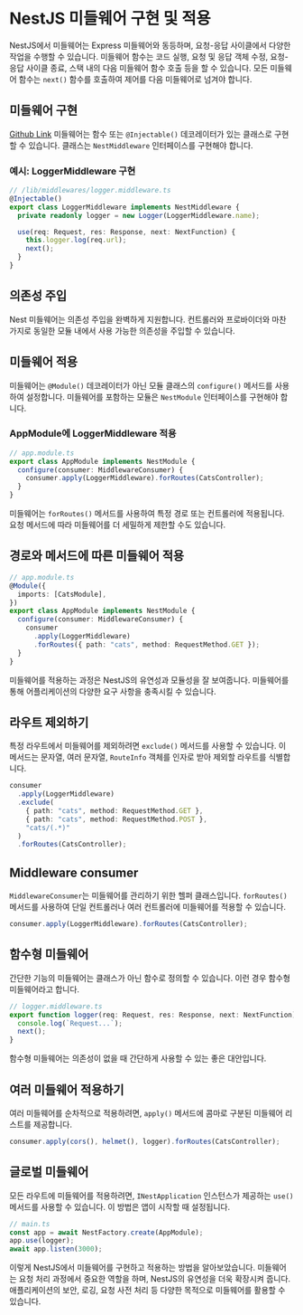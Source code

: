 # NestJS 미들웨어 구현 및 적용

NestJS에서 미들웨어는 Express 미들웨어와 동등하며, 요청-응답 사이클에서 다양한 작업을 수행할 수 있습니다. 미들웨어 함수는 코드 실행, 요청 및 응답 객체 수정, 요청-응답 사이클 종료, 스택 내의 다음 미들웨어 함수 호출 등을 할 수 있습니다. 모든 미들웨어 함수는 `next()` 함수를 호출하여 제어를 다음 미들웨어로 넘겨야 합니다.

## 미들웨어 구현

[Github Link](https://github.com/gornoba/nestjs-describe/tree/c8da2df71c27e5fd9a229472032ffef5885ea2cb)
미들웨어는 함수 또는 `@Injectable()` 데코레이터가 있는 클래스로 구현할 수 있습니다. 클래스는 `NestMiddleware` 인터페이스를 구현해야 합니다.

### 예시: LoggerMiddleware 구현

```typescript
// /lib/middlewares/logger.middleware.ts
@Injectable()
export class LoggerMiddleware implements NestMiddleware {
  private readonly logger = new Logger(LoggerMiddleware.name);

  use(req: Request, res: Response, next: NextFunction) {
    this.logger.log(req.url);
    next();
  }
}
```

## 의존성 주입

Nest 미들웨어는 의존성 주입을 완벽하게 지원합니다. 컨트롤러와 프로바이더와 마찬가지로 동일한 모듈 내에서 사용 가능한 의존성을 주입할 수 있습니다.

## 미들웨어 적용

미들웨어는 `@Module()` 데코레이터가 아닌 모듈 클래스의 `configure()` 메서드를 사용하여 설정합니다. 미들웨어를 포함하는 모듈은 `NestModule` 인터페이스를 구현해야 합니다.

### AppModule에 LoggerMiddleware 적용

```typescript
// app.module.ts
export class AppModule implements NestModule {
  configure(consumer: MiddlewareConsumer) {
    consumer.apply(LoggerMiddleware).forRoutes(CatsController);
  }
}
```

미들웨어는 `forRoutes()` 메서드를 사용하여 특정 경로 또는 컨트롤러에 적용됩니다. 요청 메서드에 따라 미들웨어를 더 세밀하게 제한할 수도 있습니다.

## 경로와 메서드에 따른 미들웨어 적용

```typescript
// app.module.ts
@Module({
  imports: [CatsModule],
})
export class AppModule implements NestModule {
  configure(consumer: MiddlewareConsumer) {
    consumer
      .apply(LoggerMiddleware)
      .forRoutes({ path: "cats", method: RequestMethod.GET });
  }
}
```

미들웨어를 적용하는 과정은 NestJS의 유연성과 모듈성을 잘 보여줍니다. 미들웨어를 통해 어플리케이션의 다양한 요구 사항을 충족시킬 수 있습니다.

## 라우트 제외하기

특정 라우트에서 미들웨어를 제외하려면 `exclude()` 메서드를 사용할 수 있습니다. 이 메서드는 문자열, 여러 문자열, `RouteInfo` 객체를 인자로 받아 제외할 라우트를 식별합니다.

```typescript
consumer
  .apply(LoggerMiddleware)
  .exclude(
    { path: "cats", method: RequestMethod.GET },
    { path: "cats", method: RequestMethod.POST },
    "cats/(.*)"
  )
  .forRoutes(CatsController);
```

## Middleware consumer

`MiddlewareConsumer`는 미들웨어를 관리하기 위한 헬퍼 클래스입니다. `forRoutes()` 메서드를 사용하여 단일 컨트롤러나 여러 컨트롤러에 미들웨어를 적용할 수 있습니다.

```typescript
consumer.apply(LoggerMiddleware).forRoutes(CatsController);
```

## 함수형 미들웨어

간단한 기능의 미들웨어는 클래스가 아닌 함수로 정의할 수 있습니다. 이런 경우 함수형 미들웨어라고 합니다.

```typescript
// logger.middleware.ts
export function logger(req: Request, res: Response, next: NextFunction) {
  console.log(`Request...`);
  next();
}
```

함수형 미들웨어는 의존성이 없을 때 간단하게 사용할 수 있는 좋은 대안입니다.

## 여러 미들웨어 적용하기

여러 미들웨어를 순차적으로 적용하려면, `apply()` 메서드에 콤마로 구분된 미들웨어 리스트를 제공합니다.

```typescript
consumer.apply(cors(), helmet(), logger).forRoutes(CatsController);
```

## 글로벌 미들웨어

모든 라우트에 미들웨어를 적용하려면, `INestApplication` 인스턴스가 제공하는 `use()` 메서드를 사용할 수 있습니다. 이 방법은 앱이 시작할 때 설정됩니다.

```typescript
// main.ts
const app = await NestFactory.create(AppModule);
app.use(logger);
await app.listen(3000);
```

이렇게 NestJS에서 미들웨어를 구현하고 적용하는 방법을 알아보았습니다. 미들웨어는 요청 처리 과정에서 중요한 역할을 하며, NestJS의 유연성을 더욱 확장시켜 줍니다. 애플리케이션의 보안, 로깅, 요청 사전 처리 등 다양한 목적으로 미들웨어를 활용할 수 있습니다.
